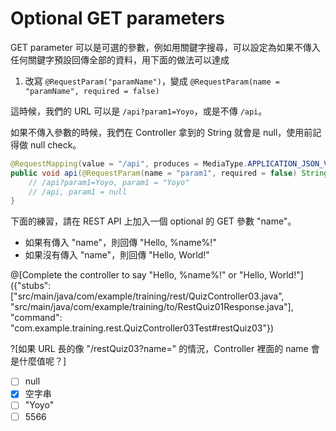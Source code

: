# Optional GET parameters

GET parameter 可以是可選的參數，例如用關鍵字搜尋，可以設定為如果不傳入任何關鍵字預設回傳全部的資料，用下面的做法可以達成

1. 改寫 ```@RequestParam("paramName")```，變成 ```@RequestParam(name = "paramName", required = false)```

這時候，我們的 URL 可以是 ```/api?param1=Yoyo```，或是不傳 ```/api```。

如果不傳入參數的時候，我們在 Controller 拿到的 String 就會是 null，使用前記得做 null check。

```java
@RequestMapping(value = "/api", produces = MediaType.APPLICATION_JSON_VALUE, method = RequestMethod.GET)
public void api(@RequestParam(name = "param1", required = false) String param1) {
    // /api?param1=Yoyo, param1 = "Yoyo"
    // /api, param1 = null
}
```

下面的練習，請在 REST API 上加入一個 optional 的 GET 參數 "name"。
* 如果有傳入 "name"，則回傳 "Hello, %name%!"
* 如果沒有傳入 "name"，則回傳 "Hello, World!"

@[Complete the controller to say "Hello, %name%!" or "Hello, World!"]({"stubs": ["src/main/java/com/example/training/rest/QuizController03.java", "src/main/java/com/example/training/to/RestQuiz01Response.java"], "command": "com.example.training.rest.QuizController03Test#restQuiz03"})

?[如果 URL 長的像 "/restQuiz03?name=" 的情況，Controller 裡面的 name 會是什麼值呢？]
- [ ] null
- [X] 空字串
- [ ] "Yoyo"
- [ ] 5566